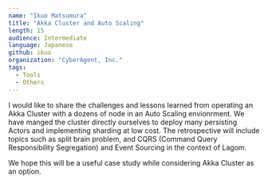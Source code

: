 ```yaml
---
name: "Ikuo Matsumura"
title: "Akka Cluster and Auto Scaling"
length: 15
audience: Intermediate
language: Japanese
github: ikuo
organization: "CyberAgent, Inc."
tags:
  - Tools
  - Others
---
```

I would like to share the challenges and lessons learned from operating an Akka Cluster with a dozens of node in an Auto Scaling envionrment.
We have manged the cluster directly ourselves to deploy many persisting Actors and implementing sharding at low cost.
The retrospective will include topics such as split brain problem, and CQRS (Command Query Responsibility Segregation) and Event Sourcing in the context of Lagom.

We hope this will be a useful case study while considering Akka Cluster as an option.
